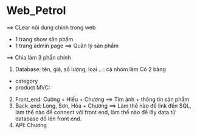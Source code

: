 # Web_Petrol
==> CLear nội dung chính trong web 
- 1 trang show sản phẩm 
- 1 trang admin page ==> Quản lý sản phẩm 

==> Chia làm 3 phần chính
1. Database: tên, giá, số lượng, loại .. : cả nhóm làm
Có 2 bảng 
+ category 
+ product 
MVC: 
2. Front_end: Cường + Hiếu + Chương 
==> Tìm ảnh + thông tin sản phẩm
3. Back_end: Long, Sơn, Hòa + Chương 
==> Làm thế nào để link đến SQL, làm thế nào để connect với front end, làm thế nào để lấy data từ database đổ lên front end.
4. API: Chương